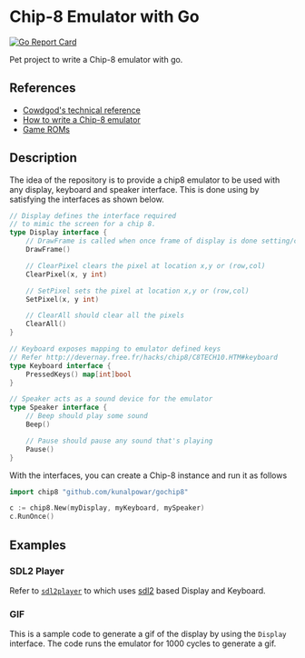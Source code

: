 # Chip-8 Emulator with Go 
[![Go Report Card](https://goreportcard.com/badge/github.com/kunalpowar/gochip8)](https://goreportcard.com/report/github.com/kunalpowar/gochip8)

Pet project to write a Chip-8 emulator with go.

## References
* [Cowdgod's technical reference](http://devernay.free.fr/hacks/chip8/C8TECH10.HTM)
* [How to write a Chip-8 emulator](http://www.multigesture.net/articles/how-to-write-an-emulator-chip-8-interpreter/)
* [Game ROMs](https://github.com/mir3z/chip8-emu/tree/master/roms)

## Description

The idea of the repository is to provide a chip8 emulator to be used with any display, keyboard and speaker interface. This is done using by satisfying the interfaces as shown below.

```go
// Display defines the interface required
// to mimic the screen for a chip 8.
type Display interface {
	// DrawFrame is called when once frame of display is done setting/clearing
	DrawFrame()

	// ClearPixel clears the pixel at location x,y or (row,col)
	ClearPixel(x, y int)

	// SetPixel sets the pixel at location x,y or (row,col)
	SetPixel(x, y int)

	// ClearAll should clear all the pixels
	ClearAll()
}

// Keyboard exposes mapping to emulator defined keys
// Refer http://devernay.free.fr/hacks/chip8/C8TECH10.HTM#keyboard
type Keyboard interface {
	PressedKeys() map[int]bool
}

// Speaker acts as a sound device for the emulator
type Speaker interface {
	// Beep should play some sound
	Beep()

	// Pause should pause any sound that's playing
	Pause()
}
```

With the interfaces, you can create a Chip-8 instance and run it as follows

```go
import chip8 "github.com/kunalpowar/gochip8"

c := chip8.New(myDisplay, myKeyboard, mySpeaker)
c.RunOnce()
```

## Examples

### SDL2 Player
Refer to [`sdl2player`](/sdl2player) to which uses [sdl2](https://github.com/veandco/go-sdl2) based Display and Keyboard.

### GIF
This is a sample code to generate a gif of the display by using the `Display` interface. The code runs the emulator for 1000 cycles to generate a gif.